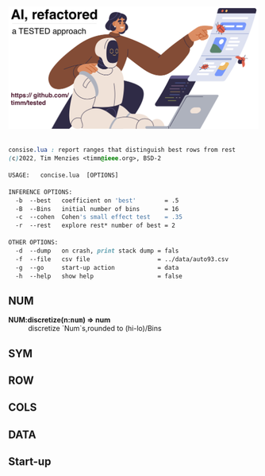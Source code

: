 <img src="docs/img/banner.png">
 
```css

consise.lua : report ranges that distinguish best rows from rest
(c)2022, Tim Menzies <timm@ieee.org>, BSD-2 

USAGE:   concise.lua  [OPTIONS]

INFERENCE OPTIONS:
  -b  --best   coefficient on 'best'        = .5
  -B  --Bins   initial number of bins       = 16
  -c  --cohen  Cohen's small effect test    = .35
  -r  --rest   explore rest* number of best = 2

OTHER OPTIONS:
  -d  --dump   on crash, print stack dump = fals
  -f  --file   csv file                   = ../data/auto93.csv
  -g  --go     start-up action            = data
  -h  --help   show help                  = false

```
 
## NUM	

<dl>
<dt><b> NUM:discretize(n:<tt>num</tt>) &rArr;  num </b></dt><dd>  discretize `Num`s,rounded to (hi-lo)/Bins </dd>
</dl>

## SYM	
## ROW	
## COLS	
## DATA	
## Start-up	
